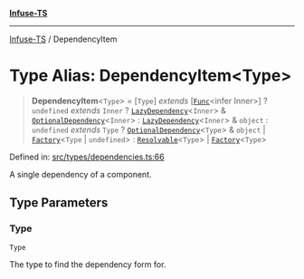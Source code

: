 [**Infuse-TS**](../README.md)

***

[Infuse-TS](../README.md) / DependencyItem

# Type Alias: DependencyItem\<Type\>

> **DependencyItem**\<`Type`\> = \[`Type`\] *extends* \[[`Func`](Func.md)\<infer Inner\>\] ? `undefined` *extends* `Inner` ? [`LazyDependency`](LazyDependency.md)\<`Inner`\> & [`OptionalDependency`](OptionalDependency.md)\<`Inner`\> : [`LazyDependency`](LazyDependency.md)\<`Inner`\> & `object` : `undefined` *extends* `Type` ? [`OptionalDependency`](OptionalDependency.md)\<`Type`\> & `object` \| [`Factory`](Factory.md)\<`Type` \| `undefined`\> : [`Resolvable`](Resolvable.md)\<`Type`\> \| [`Factory`](Factory.md)\<`Type`\>

Defined in: [src/types/dependencies.ts:66](https://github.com/D-Kay6/Infuse-TS/blob/2b827980e37dbd9518746d6b95150b5d8563c940/src/types/dependencies.ts#L66)

A single dependency of a component.

## Type Parameters

### Type

`Type`

The type to find the dependency form for.

